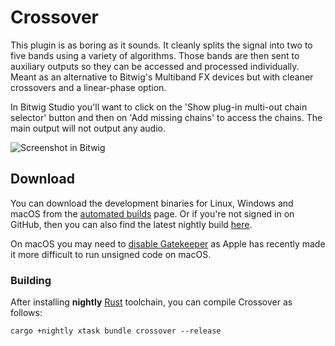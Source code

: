 # Crossover

This plugin is as boring as it sounds. It cleanly splits the signal into two to
five bands using a variety of algorithms. Those bands are then sent to auxiliary
outputs so they can be accessed and processed individually. Meant as an
alternative to Bitwig's Multiband FX devices but with cleaner crossovers and a
linear-phase option.

In Bitwig Studio you'll want to click on the 'Show plug-in multi-out chain
selector' button and then on 'Add missing chains' to access the chains. The main
output will not output any audio.

<!-- Screenshots and other binary assets aren't in this repo as that would add bloat to NIH-plug checkouts -->

![Screenshot in Bitwig](https://imgur.com/lvwgHQf.png)

## Download

You can download the development binaries for Linux, Windows and macOS from the
[automated
builds](https://github.com/robbert-vdh/nih-plug/actions/workflows/build.yml?query=branch%3Amaster)
page. Or if you're not signed in on GitHub, then you can also find the latest nightly
build [here](https://nightly.link/robbert-vdh/nih-plug/workflows/build/master).

On macOS you may need to [disable
Gatekeeper](https://disable-gatekeeper.github.io/) as Apple has recently made it
more difficult to run unsigned code on macOS.

### Building

After installing **nightly** [Rust](https://rustup.rs/) toolchain, you can
compile Crossover as follows:

```shell
cargo +nightly xtask bundle crossover --release
```

